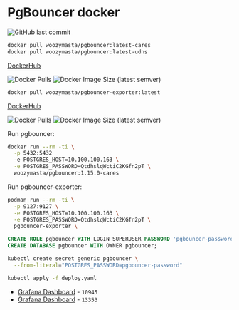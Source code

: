 # PgBouncer docker

![GitHub last commit](https://img.shields.io/github/last-commit/WoozyMasta/pgbouncer?style=flat-square)

```bash
docker pull woozymasta/pgbouncer:latest-cares
docker pull woozymasta/pgbouncer:latest-udns
```

[DockerHub](https://hub.docker.com/r/woozymasta/pgbouncer)

![Docker Pulls](https://img.shields.io/docker/pulls/woozymasta/pgbouncer?style=flat-square)
![Docker Image Size (latest semver)](https://img.shields.io/docker/image-size/woozymasta/pgbouncer?sort=semver&style=flat-square)

```bash
docker pull woozymasta/pgbouncer-exporter:latest
```

[DockerHub](https://hub.docker.com/r/woozymasta/pgbouncer-exporter)

![Docker Pulls](https://img.shields.io/docker/pulls/woozymasta/pgbouncer-exporter?style=flat-square)
![Docker Image Size (latest semver)](https://img.shields.io/docker/image-size/woozymasta/pgbouncer-exporter?sort=semver&style=flat-square)


Run pgbouncer:

```bash
docker run --rm -ti \
  -p 5432:5432
  -e POSTGRES_HOST=10.100.100.163 \
  -e POSTGRES_PASSWORD=QtdhslqWctiC2KGfn2pT \
  woozymasta/pgbouncer:1.15.0-cares
```

Run pgbouncer-exporter:

```bash
podman run --rm -ti \
  -p 9127:9127 \
  -e POSTGRES_HOST=10.100.100.163 \
  -e POSTGRES_PASSWORD=QtdhslqWctiC2KGfn2pT \
  pgbouncer-exporter \

```

```sql
CREATE ROLE pgbouncer WITH LOGIN SUPERUSER PASSWORD 'pgbouncer-password';
CREATE DATABASE pgbouncer WITH OWNER pgbouncer;
```

```bash
kubectl create secret generic pgbouncer \
  --from-literal="POSTGRES_PASSWORD=pgbouncer-password"

kubectl apply -f deploy.yaml
```

* [Grafana Dashboard](https://grafana.com/grafana/dashboards/10945) - `10945`
* [Grafana Dashboard](https://grafana.com/grafana/dashboards/13353) - `13353`

